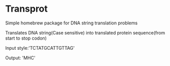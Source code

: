 # Transprot
Simple homebrew package for DNA string translation problems

Translates DNA string(Case sensitive) into translated protein sequence(from start to stop codon)

Input style:'TCTATGCATTGTTAG'

Output: 'MHC'
